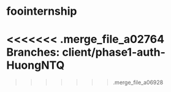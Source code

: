 # foointernship
<<<<<<< .merge_file_a02764
Branches: client/phase1-auth-HuongNTQ
=======
>>>>>>> .merge_file_a06928
